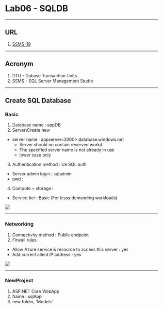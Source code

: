 # Lab06 - SQLDB

---

## URL
1. [SSMS-19](https://aka.ms/ssmsfullsetup)

---

## Acronym
1. DTU - Dabase Transaction Units
2. SSMS - SQL Server Management Studio

---

## Create SQL Database
### Basic
1. Database name : appDB
2. Server\Create new
  * server name : appserver<3000>.database.windows.net 
    * Server should no contain reserved workd 
    * The specified server name is not already in use
    * lower case only
3. Authentication method : Ue SQL auth
  * Server admin login : sqladmin
  * pwd : <string>
4. Compute + storage : 
  * Service tier : Basic (For lesss demanding workloads)
  
[<img src="https://i.imgur.com/HX5BUpe.png">](https://i.imgur.com/HX5BUpe.png)

---
 
### Networking
 1. Connectivity method : Public endpoint
 2. Firwall rules
  * Allow Azure service & resource to access this server : yes
 * Add current client IP address : yes
 
[<img src="https://i.imgur.com/yXsk4R0.png">](https://i.imgur.com/yXsk4R0.png)

---
 
### NewProject
1. ASP.NET Core WebApp
2. Name : sqlApp
2. new folder, 'Models'
